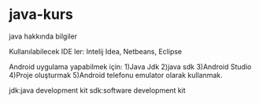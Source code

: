 # java-kurs
java hakkında bilgiler 

Kullanılabilecek IDE ler: Intelij Idea, Netbeans, Eclipse

Android uygulama yapabilmek için:   1)Java Jdk 2)java sdk 3)Android Studio 4)Proje oluşturmak 5)Android telefonu emulator olarak kullanmak.

jdk:java development kit
sdk:software development kit
